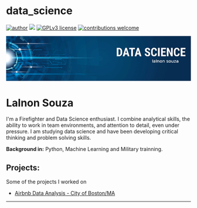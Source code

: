 # data_science

[![author](https://img.shields.io/badge/author-lalsouza-orange)](https://github.com/lalsouza) [![](https://img.shields.io/badge/python-3.7+-blue.svg)](https://www.python.org/downloads/release/python-365/) [![GPLv3 license](https://img.shields.io/badge/License-GPLv3-blue.svg)](http://perso.crans.org/besson/LICENSE.html) [![contributions welcome](https://img.shields.io/badge/contributions-welcome-brightgreen.svg?style=flat)](https://github.com/lalsouza/data_science/issues)

<p align="center">
  <img src="banner.png" >
</p>

# Lalnon Souza

I'm a Firefighter and Data Science enthusiast. I combine analytical skills, the ability to work in team environments, and attention to detail, even under pressure. I am studying data science and have been developing critical thinking and problem solving skills.

**Background in:** Python, Machine Learning and Military trainning.

## Projects:
Some of the projects I worked on
* [Airbnb Data Analysis - City of Boston/MA](https://bit.ly/3NqzQTE)


---




